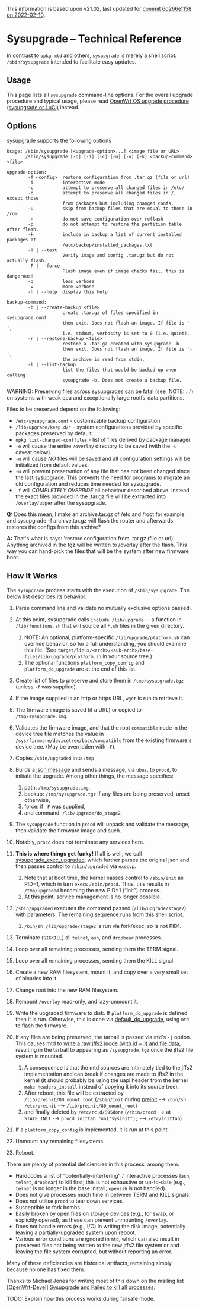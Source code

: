 This information is based upon v21.02, last updated for [commit 6d266ef158 on 2022-02-10](https://github.com/openwrt/openwrt/tree/6d266ef158 "https://github.com/openwrt/openwrt/tree/6d266ef158").

# Sysupgrade – Technical Reference

In contrast to `opkg`, `mtd` and others, `sysupgrade` is merely a shell script: `/sbin/sysupgrade` intended to facilitate easy updates.

## Usage

This page lists all `sysupgrade` command-line options. For the overall upgrade procedure and typical usage, please read [OpenWrt OS upgrade procedure (sysupgrade or LuCI)](/docs/guide-user/installation/generic.sysupgrade "docs:guide-user:installation:generic.sysupgrade") instead.

## Options

sysupgrade supports the following options

```
Usage: /sbin/sysupgrade [<upgrade-option>...] <image file or URL>
       /sbin/sysupgrade [-q] [-i] [-c] [-u] [-o] [-k] <backup-command> <file>

upgrade-option:
        -f <config>  restore configuration from .tar.gz (file or url)
        -i           interactive mode
        -c           attempt to preserve all changed files in /etc/
        -o           attempt to preserve all changed files in /, except those
                     from packages but including changed confs.
        -u           skip from backup files that are equal to those in /rom
        -n           do not save configuration over reflash
        -p           do not attempt to restore the partition table after flash.
        -k           include in backup a list of current installed packages at
                     /etc/backup/installed_packages.txt
        -T | --test
                     Verify image and config .tar.gz but do not actually flash.
        -F | --force
                     Flash image even if image checks fail, this is dangerous!
        -q           less verbose
        -v           more verbose
        -h | --help  display this help

backup-command:
        -b | --create-backup <file>
                     create .tar.gz of files specified in sysupgrade.conf
                     then exit. Does not flash an image. If file is '-',
                     i.e. stdout, verbosity is set to 0 (i.e. quiet).
        -r | --restore-backup <file>
                     restore a .tar.gz created with sysupgrade -b
                     then exit. Does not flash an image. If file is '-',
                     the archive is read from stdin.
        -l | --list-backup
                     list the files that would be backed up when calling
                     sysupgrade -b. Does not create a backup file.
```

WARNING: Preserving files across sysupgrades [can be fatal](https://openwrt.org/docs/techref/preinit_mount#mount_root_filesystem "https://openwrt.org/docs/techref/preinit_mount#mount_root_filesystem") (see 'NOTE: ...') on systems with weak cpu and exceptionally large rootfs\_data partitions.

Files to be preserved depend on the following:

- `/etc/sysupgrade.conf` - customizable backup configuration.
- `/lib/upgrade/keep.d/*` - system configurations provided by specific packages preserved by default.
- `opkg list-changed-conffiles` - list of files derived by package manager.
- `-o` will cause the entire `/overlay` directory to be saved (with the `-u` caveat below).
- `-n` will cause *NO* files will be saved and all configuration settings will be initialized from default values.
- `-u` will prevent preservation of any file that has not been changed since the last sysupgrade. This prevents the need for programs to migrate an old configuration and reduces time needed for sysupgrade.
- `-f` will *COMPLETELY OVERRIDE* all behaviour described above. Instead, the exact files provided in the .tar.gz file will be extracted into `/overlay/upper` after the sysupgrade.

**Q:** Does this mean, I make an archive.tar.gz of /etc and /root for example and sysupgrade -f archive.tar.gz will flash the router and afterwards restores the configs from this archive?

**A:** That's what is says: 'restore configuration from .tar.gz (file or url)'. Anything archived in the tgz will be written to /overlay after the flash. This way you can hand-pick the files that will be the system after new firmware boot.

## How It Works

The `sysupgrade` process starts with the execution of `/sbin/sysupgrade`. The below list describes its behavior.

01. Parse command line and validate no mutually exclusive options passed.
02. At this point, sysupgrade calls `include /lib/upgrade` -- a function in `/lib/functions.sh` that will source all `*.sh` files in the given directory.
    
    1. NOTE: An optional, platform-specific `/lib/upgrade/platform.sh` can override behavior, so for a full understanding, you should examine this file. (See `target/linux/<arch>/<sub-arch>/base-files/lib/upgrade/platform.sh` in your source tree.)
    2. The optional functions `platform_copy_config` and `platform_do_upgrade` are at the end of this list.
03. Create list of files to preserve and store them in `/tmp/sysupgrade.tgz` (unless `-f` was supplied).
04. If the image supplied is an http or https URL, `wget` is run to retrieve it.
05. The firmware image is saved (if a URL) or copied to `/tmp/sysupgrade.img`.
06. Validates the firmware image, and that the root `compatible` node in the device tree file matches the value in `/sys/firmware/devicetree/base/compatible` from the existing firmware's device tree. (May be overridden with `-F`).
07. Copies `/sbin/upgraded` into `/tmp`
08. Builds a [json message](https://git.openwrt.org/?p=project%2Fprocd.git%3Ba%3Dblob%3Bf%3Dsystem.c%3Bh%3D83aea423ec6aaceedca54e42aea18ce90d7ddfa1%3Bhb%3D37eed131e9967a35f47bacb3437a9d3c8a57b3f4#l627 "https://git.openwrt.org/?p=project/procd.git;a=blob;f=system.c;h=83aea423ec6aaceedca54e42aea18ce90d7ddfa1;hb=37eed131e9967a35f47bacb3437a9d3c8a57b3f4#l627") and sends a message, via `ubus`, to `procd`, to initiate the upgrade. Among other things, the message specifies:
    
    1. path: `/tmp/sysupgrade.img`,
    2. backup: `/tmp/sysupgrade.tgz` if any files are being preserved, unset otherwise,
    3. force: if `-F` was supplied,
    4. and command: `/lib/upgrade/do_stage2`.
09. The `sysupgrade` function in `procd` will unpack and validate the message, then validate the firmware image and such.
10. Notably, `procd` does not terminate any services here.
11. **This is where things get funky!** If all is well, we call [sysupgrade\_exec\_upgraded](https://git.openwrt.org/?p=project%2Fprocd.git%3Ba%3Dblob%3Bf%3Dsysupgrade.c%3Bh%3Dfc588b0248353137d4b81fce130d2d35d8dfa710%3Bhb%3D37eed131e9967a35f47bacb3437a9d3c8a57b3f4#l28 "https://git.openwrt.org/?p=project/procd.git;a=blob;f=sysupgrade.c;h=fc588b0248353137d4b81fce130d2d35d8dfa710;hb=37eed131e9967a35f47bacb3437a9d3c8a57b3f4#l28"), which further parses the original json and then passes control to `/sbin/upgraded` via `execvp`.
    
    1. Note that at boot time, the kernel passes control to `/sbin/init` as PID=1, which in turn `exec`s `/sbin/procd`. Thus, this results in `/tmp/upgraded` becoming the new PID=1 (“init”) process.
    2. At this point, service management is no longer possible.
12. `/sbin/upgraded` executes the command passed (`/lib/upgrade/stage2`) with parameters. The remaining sequence runs from this shell script.
    
    1. `/bin/sh /lib/upgrade/stage2` is run via fork/exec, so is not PID1.
13. Terminate (`SIGKILL`) all `telnet`, `ash`, and `dropbear` processes.
14. Loop over all remaining processes, sending them the TERM signal.
15. Loop over all remaining processes, sending them the KILL signal.
16. Create a new RAM filesystem, mount it, and copy over a very small set of binaries into it.
17. Change root into the new RAM filesystem.
18. Remount `/overlay` read-only, and lazy-unmount it.
19. Write the upgraded firmware to disk. If `platform_do_upgrade` is defined then it is run. Otherwise, this is done via [default\_do\_upgrade](https://github.com/openwrt/openwrt/blob/6d266ef158/package/base-files/files/lib/upgrade/common.sh#L301 "https://github.com/openwrt/openwrt/blob/6d266ef158/package/base-files/files/lib/upgrade/common.sh#L301"), using `mtd` to flash the firmware.
20. If any files are being preserved, the tarball is passed via `mtd`'s `-j` option. This causes mtd to [write a raw jffs2 inode (with id = 1) and file data](https://github.com/openwrt/openwrt/blob/6d266ef158/package/system/mtd/src/jffs2.c#L163 "https://github.com/openwrt/openwrt/blob/6d266ef158/package/system/mtd/src/jffs2.c#L163"), resulting in the tarball to appearing as `/sysupgrade.tgz` once the jffs2 file system is mounted.
    
    1. A consequence is that the mtd sources are intimately tied to the jffs2 implementation and can break if changes are made to jffs2 in the kernel (it should probably be using the uapi header from the kernel `make headers_install` instead of copying it into its source tree).
    2. After reboot, this file will be extracted by `/lib/preinit/80_mount_root` (`/sbin/init` during [preinit](https://git.openwrt.org/?p=project%2Fprocd.git%3Ba%3Dblob%3Bf%3Dinitd%2Fpreinit.c%3Bh%3D46411aa413a2a65614cfc765d3d6a42dee200532%3Bhb%3D37eed131e9967a35f47bacb3437a9d3c8a57b3f4#l157 "https://git.openwrt.org/?p=project/procd.git;a=blob;f=initd/preinit.c;h=46411aa413a2a65614cfc765d3d6a42dee200532;hb=37eed131e9967a35f47bacb3437a9d3c8a57b3f4#l157") -→ `/bin/sh /etc/preinit` -→ `/lib/preinit/80_mount_root`)
    3. and finally deleted by `/etc/rc.d/S95done` (`/sbin/procd` -→ at `STATE_INIT` -→ `procd_inittab_run("sysinit");` -→ `/etc/inittab`)
21. If a `platform_copy_config` is implemented, it is run at this point.
22. Unmount any remaining filesystems.
23. Reboot.

There are plenty of potential deficiencies in this process, among them:

- Hardcodes a list of “potentially-interfering” / interactive processes (`ash`, `telnet`, `dropbear`) to kill first; this is not exhaustive or up-to-date (e.g., `telnet` is no longer in the base install; `openssh` is not handled).
- Does not give processes much time in between TERM and KILL signals.
- Does not utilise `procd` to tear down services.
- Susceptible to fork bombs.
- Easily broken by open files on storage devices (e.g., for swap, or explicitly opened), as these can prevent unmounting `/overlay`.
- Does not handle errors (e.g., I/O) in writing the disk image, potentially leaving a partially-upgraded system upon reboot.
- Various error conditions are ignored in `mtd`, which can also result in preserved files not being written to the new jffs2 file system or and leaving the file system corrupted, but without reporting an error.

Many of these deficiencies are historical artifacts, remaining simply because no one has fixed them.

Thanks to Michael Jones for writing most of this down on the mailing list [\[OpenWrt-Devel\] Sysupgrade and Failed to kill all processes](http://lists.openwrt.org/pipermail/openwrt-devel/2020-May/029074.html "http://lists.openwrt.org/pipermail/openwrt-devel/2020-May/029074.html").

TODO: Explain how this process works during failsafe mode.
